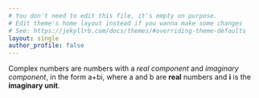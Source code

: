```yaml
---
# You don't need to edit this file, it's empty on purpose.
# Edit theme's home layout instead if you wanna make some changes
# See: https://jekyllrb.com/docs/themes/#overriding-theme-defaults
layout: single
author_profile: false
---
```

Complex numbers are numbers with a *real component* and *imaginary component*, in the form a+bi, where a and b are **real** numbers and **i** is the **imaginary unit**.
